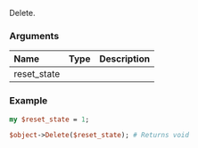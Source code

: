 Delete.
### Arguments
**Name**|**Type**|**Description**
:---|:---|:---
reset_state||

### Example

```perl
my $reset_state = 1;

$object->Delete($reset_state); # Returns void
```